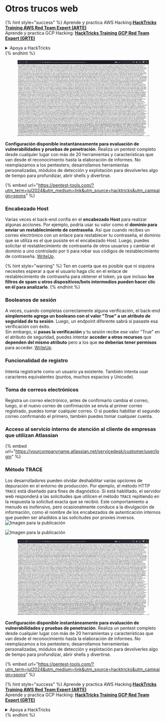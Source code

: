 # Otros trucos web

{% hint style="success" %}
Aprende y practica AWS Hacking:<img src="/.gitbook/assets/arte.png" alt="" data-size="line">[**HackTricks Training AWS Red Team Expert (ARTE)**](https://training.hacktricks.xyz/courses/arte)<img src="/.gitbook/assets/arte.png" alt="" data-size="line">\
Aprende y practica GCP Hacking: <img src="/.gitbook/assets/grte.png" alt="" data-size="line">[**HackTricks Training GCP Red Team Expert (GRTE)**<img src="/.gitbook/assets/grte.png" alt="" data-size="line">](https://training.hacktricks.xyz/courses/grte)

<details>

<summary>Apoya a HackTricks</summary>

* Revisa los [**planes de suscripción**](https://github.com/sponsors/carlospolop)!
* **Únete al** 💬 [**grupo de Discord**](https://discord.gg/hRep4RUj7f) o al [**grupo de telegram**](https://t.me/peass) o **síguenos** en **Twitter** 🐦 [**@hacktricks\_live**](https://twitter.com/hacktricks\_live)**.**
* **Comparte trucos de hacking enviando PRs a los** [**HackTricks**](https://github.com/carlospolop/hacktricks) y [**HackTricks Cloud**](https://github.com/carlospolop/hacktricks-cloud) repos de github.

</details>
{% endhint %}

<figure><img src="/.gitbook/assets/image (14) (1).png" alt=""><figcaption></figcaption></figure>

**Configuración disponible instantáneamente para evaluación de vulnerabilidades y pruebas de penetración**. Realiza un pentest completo desde cualquier lugar con más de 20 herramientas y características que van desde el reconocimiento hasta la elaboración de informes. No reemplazamos a los pentesters; desarrollamos herramientas personalizadas, módulos de detección y explotación para devolverles algo de tiempo para profundizar, abrir shells y divertirse.

{% embed url="https://pentest-tools.com/?utm_term=jul2024&utm_medium=link&utm_source=hacktricks&utm_campaign=spons" %}

### Encabezado Host

Varias veces el back-end confía en el **encabezado Host** para realizar algunas acciones. Por ejemplo, podría usar su valor como el **dominio para enviar un restablecimiento de contraseña**. Así que cuando recibes un correo electrónico con un enlace para restablecer tu contraseña, el dominio que se utiliza es el que pusiste en el encabezado Host. Luego, puedes solicitar el restablecimiento de contraseña de otros usuarios y cambiar el dominio a uno controlado por ti para robar sus códigos de restablecimiento de contraseña. [WriteUp](https://medium.com/nassec-cybersecurity-writeups/how-i-was-able-to-take-over-any-users-account-with-host-header-injection-546fff6d0f2).

{% hint style="warning" %}
Ten en cuenta que es posible que ni siquiera necesites esperar a que el usuario haga clic en el enlace de restablecimiento de contraseña para obtener el token, ya que incluso **los filtros de spam u otros dispositivos/bots intermedios pueden hacer clic en él para analizarlo**.
{% endhint %}

### Booleanos de sesión

A veces, cuando completas correctamente alguna verificación, el back-end **simplemente agrega un booleano con el valor "True" a un atributo de seguridad de tu sesión**. Luego, un endpoint diferente sabrá si pasaste esa verificación con éxito.\
Sin embargo, si **pasas la verificación** y tu sesión recibe ese valor "True" en el atributo de seguridad, puedes intentar **acceder a otros recursos** que **dependen del mismo atributo** pero a los que **no deberías tener permisos** para acceder. [WriteUp](https://medium.com/@ozguralp/a-less-known-attack-vector-second-order-idor-attacks-14468009781a).

### Funcionalidad de registro

Intenta registrarte como un usuario ya existente. También intenta usar caracteres equivalentes (puntos, muchos espacios y Unicode).

### Toma de correos electrónicos

Registra un correo electrónico, antes de confirmarlo cambia el correo, luego, si el nuevo correo de confirmación se envía al primer correo registrado, puedes tomar cualquier correo. O si puedes habilitar el segundo correo confirmando el primero, también puedes tomar cualquier cuenta.

### Acceso al servicio interno de atención al cliente de empresas que utilizan Atlassian

{% embed url="https://yourcompanyname.atlassian.net/servicedesk/customer/user/login" %}

### Método TRACE

Los desarrolladores pueden olvidar deshabilitar varias opciones de depuración en el entorno de producción. Por ejemplo, el método HTTP `TRACE` está diseñado para fines de diagnóstico. Si está habilitado, el servidor web responderá a las solicitudes que utilicen el método `TRACE` repitiendo en la respuesta la solicitud exacta que se recibió. Este comportamiento a menudo es inofensivo, pero ocasionalmente conduce a la divulgación de información, como el nombre de los encabezados de autenticación internos que pueden ser añadidos a las solicitudes por proxies inversos.![Imagen para la publicación](https://miro.medium.com/max/60/1\*wDFRADTOd9Tj63xucenvAA.png?q=20)

![Imagen para la publicación](https://miro.medium.com/max/1330/1\*wDFRADTOd9Tj63xucenvAA.png)


<figure><img src="/.gitbook/assets/image (14) (1).png" alt=""><figcaption></figcaption></figure>

**Configuración disponible instantáneamente para evaluación de vulnerabilidades y pruebas de penetración**. Realiza un pentest completo desde cualquier lugar con más de 20 herramientas y características que van desde el reconocimiento hasta la elaboración de informes. No reemplazamos a los pentesters; desarrollamos herramientas personalizadas, módulos de detección y explotación para devolverles algo de tiempo para profundizar, abrir shells y divertirse.

{% embed url="https://pentest-tools.com/?utm_term=jul2024&utm_medium=link&utm_source=hacktricks&utm_campaign=spons" %}

{% hint style="success" %}
Aprende y practica AWS Hacking:<img src="/.gitbook/assets/arte.png" alt="" data-size="line">[**HackTricks Training AWS Red Team Expert (ARTE)**](https://training.hacktricks.xyz/courses/arte)<img src="/.gitbook/assets/arte.png" alt="" data-size="line">\
Aprende y practica GCP Hacking: <img src="/.gitbook/assets/grte.png" alt="" data-size="line">[**HackTricks Training GCP Red Team Expert (GRTE)**<img src="/.gitbook/assets/grte.png" alt="" data-size="line">](https://training.hacktricks.xyz/courses/grte)

<details>

<summary>Apoya a HackTricks</summary>

* Revisa los [**planes de suscripción**](https://github.com/sponsors/carlospolop)!
* **Únete al** 💬 [**grupo de Discord**](https://discord.gg/hRep4RUj7f) o al [**grupo de telegram**](https://t.me/peass) o **síguenos** en **Twitter** 🐦 [**@hacktricks\_live**](https://twitter.com/hacktricks\_live)**.**
* **Comparte trucos de hacking enviando PRs a los** [**HackTricks**](https://github.com/carlospolop/hacktricks) y [**HackTricks Cloud**](https://github.com/carlospolop/hacktricks-cloud) repos de github.

</details>
{% endhint %}
